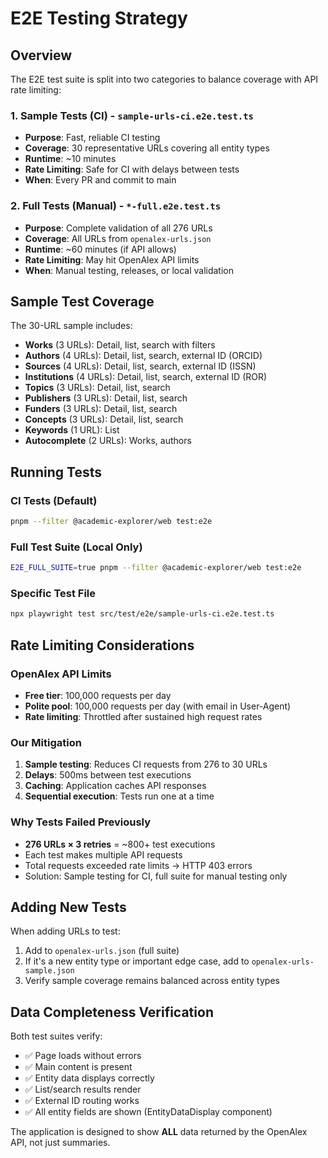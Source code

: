 # E2E Testing Strategy

## Overview

The E2E test suite is split into two categories to balance coverage with API rate limiting:

### 1. Sample Tests (CI) - `sample-urls-ci.e2e.test.ts`
- **Purpose**: Fast, reliable CI testing
- **Coverage**: 30 representative URLs covering all entity types
- **Runtime**: ~10 minutes
- **Rate Limiting**: Safe for CI with delays between tests
- **When**: Every PR and commit to main

### 2. Full Tests (Manual) - `*-full.e2e.test.ts`
- **Purpose**: Complete validation of all 276 URLs
- **Coverage**: All URLs from `openalex-urls.json`
- **Runtime**: ~60 minutes (if API allows)
- **Rate Limiting**: May hit OpenAlex API limits
- **When**: Manual testing, releases, or local validation

## Sample Test Coverage

The 30-URL sample includes:
- **Works** (3 URLs): Detail, list, search with filters
- **Authors** (4 URLs): Detail, list, search, external ID (ORCID)
- **Sources** (4 URLs): Detail, list, search, external ID (ISSN)
- **Institutions** (4 URLs): Detail, list, search, external ID (ROR)
- **Topics** (3 URLs): Detail, list, search
- **Publishers** (3 URLs): Detail, list, search
- **Funders** (3 URLs): Detail, list, search
- **Concepts** (3 URLs): Detail, list, search
- **Keywords** (1 URL): List
- **Autocomplete** (2 URLs): Works, authors

## Running Tests

### CI Tests (Default)
```bash
pnpm --filter @academic-explorer/web test:e2e
```

### Full Test Suite (Local Only)
```bash
E2E_FULL_SUITE=true pnpm --filter @academic-explorer/web test:e2e
```

### Specific Test File
```bash
npx playwright test src/test/e2e/sample-urls-ci.e2e.test.ts
```

## Rate Limiting Considerations

### OpenAlex API Limits
- **Free tier**: 100,000 requests per day
- **Polite pool**: 100,000 requests per day (with email in User-Agent)
- **Rate limiting**: Throttled after sustained high request rates

### Our Mitigation
1. **Sample testing**: Reduces CI requests from 276 to 30 URLs
2. **Delays**: 500ms between test executions
3. **Caching**: Application caches API responses
4. **Sequential execution**: Tests run one at a time

### Why Tests Failed Previously
- **276 URLs × 3 retries** = ~800+ test executions
- Each test makes multiple API requests
- Total requests exceeded rate limits → HTTP 403 errors
- Solution: Sample testing for CI, full suite for manual testing only

## Adding New Tests

When adding URLs to test:
1. Add to `openalex-urls.json` (full suite)
2. If it's a new entity type or important edge case, add to `openalex-urls-sample.json`
3. Verify sample coverage remains balanced across entity types

## Data Completeness Verification

Both test suites verify:
- ✅ Page loads without errors
- ✅ Main content is present
- ✅ Entity data displays correctly
- ✅ List/search results render
- ✅ External ID routing works
- ✅ All entity fields are shown (EntityDataDisplay component)

The application is designed to show **ALL** data returned by the OpenAlex API, not just summaries.
